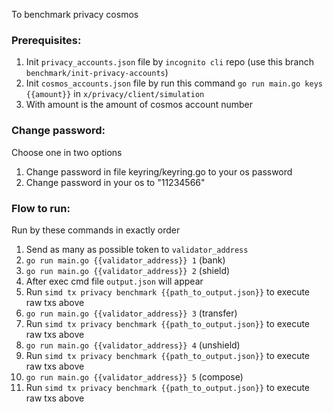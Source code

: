 To benchmark privacy cosmos

### Prerequisites:

1. Init `privacy_accounts.json` file by `incognito cli` repo (use this branch `benchmark/init-privacy-accounts`)
2. Init `cosmos_accounts.json` file by run this command `go run main.go keys {{amount}}` in `x/privacy/client/simulation`
3. With amount is the amount of cosmos account number

### Change password:

Choose one in two options

1. Change password in file keyring/keyring.go to your os password
2. Change password in your os to "11234566"

### Flow to run:

Run by these commands in exactly order

1. Send as many as possible token to `validator_address`
1. `go run main.go {{validator_address}} 1` (bank)
1. `go run main.go {{validator_address}} 2` (shield)
1. After exec cmd file `output.json` will appear
1. Run `simd tx privacy benchmark {{path_to_output.json}}` to execute raw txs above
1. `go run main.go {{validator_address}} 3` (transfer)
1. Run `simd tx privacy benchmark {{path_to_output.json}}` to execute raw txs above
1. `go run main.go {{validator_address}} 4` (unshield)
1. Run `simd tx privacy benchmark {{path_to_output.json}}` to execute raw txs above
1. `go run main.go {{validator_address}} 5` (compose)
1. Run `simd tx privacy benchmark {{path_to_output.json}}` to execute raw txs above
